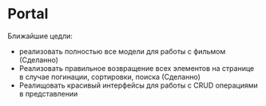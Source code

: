 # Portal

Ближайшие цедли:
- реализовать полностью все модели для работы с фильмом (Сделанно)
- Реализовать правильное возвращение всех элементов на странице в случае погинации, сортировки, поиска (Сделанно)
- Реалищовать красивый интерфейсы для работы с CRUD операциями в представлении
